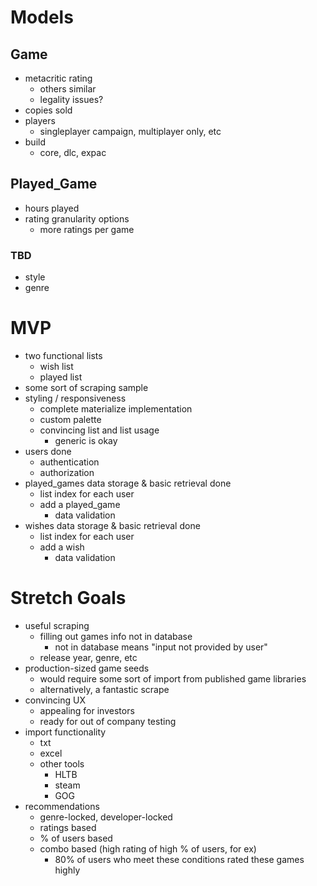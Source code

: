 # Models

## Game

* metacritic rating
    * others similar
    * legality issues?
* copies sold
* players
    * singleplayer campaign, multiplayer only, etc
* build
    * core, dlc, expac

## Played_Game

* hours played
* rating granularity options
    * more ratings per game

### TBD

* style
* genre

# MVP

* two functional lists
    * wish list
    * played list
* some sort of scraping sample
* styling / responsiveness
    * complete materialize implementation
    * custom palette
    * convincing list and list usage
        * generic is okay
* users done
    * authentication
    * authorization
* played\_games data storage & basic retrieval done
    * list index for each user
    * add a played_game
        * data validation
* wishes data storage & basic retrieval done
    * list index for each user
    * add a wish
        * data validation

# Stretch Goals

* useful scraping
    * filling out games info not in database
        * not in database means "input not provided by user"
    * release year, genre, etc
* production-sized game seeds
    * would require some sort of import from published game libraries
    * alternatively, a fantastic scrape
* convincing UX
    * appealing for investors
    * ready for out of company testing
* import functionality
    * txt
    * excel
    * other tools
        * HLTB
        * steam
        * GOG
* recommendations
    * genre-locked, developer-locked
    * ratings based
    * % of users based
    * combo based (high rating of high % of users, for ex)
        * 80% of users who meet these conditions rated these games highly
